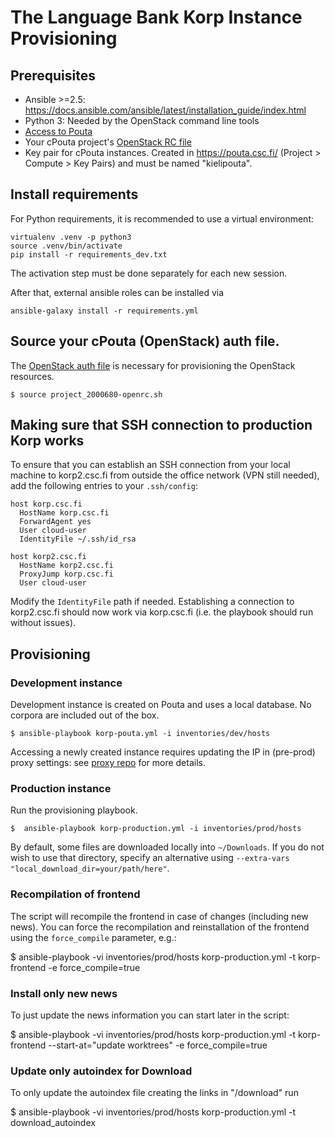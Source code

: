# The Language Bank Korp Instance Provisioning

## Prerequisites

- Ansible >=2.5: https://docs.ansible.com/ansible/latest/installation_guide/index.html
- Python 3: Needed by the OpenStack command line tools
- [Access to Pouta](https://docs.csc.fi/accounts/how-to-add-service-access-for-project/)
- Your cPouta project's [OpenStack RC file](https://docs.csc.fi/cloud/pouta/install-client/#configure-your-terminal-environment-for-openstack)
- Key pair for cPouta instances. Created in https://pouta.csc.fi/ (Project > Compute > Key Pairs) and must be named "kielipouta".

## Install requirements
For Python requirements, it is recommended to use a virtual environment:
```
virtualenv .venv -p python3
source .venv/bin/activate
pip install -r requirements_dev.txt
```

The activation step must be done separately for each new session.

After that, external ansible roles can be installed via
```
ansible-galaxy install -r requirements.yml
```

## Source your cPouta (OpenStack) auth file.

The [OpenStack auth file](https://docs.csc.fi/#cloud/pouta/install-client/#configure-your-terminal-environment-for-openstack) is necessary for provisioning the OpenStack resources.

```
$ source project_2000680-openrc.sh
```

## Making sure that SSH connection to production Korp works

To ensure that you can establish an SSH connection from your local machine to korp2.csc.fi from outside the office network (VPN still needed), add the following entries to your `.ssh/config`:


```
host korp.csc.fi
  HostName korp.csc.fi
  ForwardAgent yes
  User cloud-user
  IdentityFile ~/.ssh/id_rsa

host korp2.csc.fi
  HostName korp2.csc.fi
  ProxyJump korp.csc.fi
  User cloud-user
```

Modify the `IdentityFile` path if needed. Establishing a connection to korp2.csc.fi should now work via korp.csc.fi (i.e. the playbook should run without issues).


## Provisioning

### Development instance

Development instance is created on Pouta and uses a local database. No corpora are included out of the box.

```
$ ansible-playbook korp-pouta.yml -i inventories/dev/hosts
```

Accessing a newly created instance requires updating the IP in (pre-prod) proxy settings: see [proxy repo](https://github.com/cscfi/kielipankki-proxy?tab=readme-ov-file#updating-ips-of-proxied-vms-like-portal-webanno-etc) for more details.

### Production instance

Run the provisioning playbook.

```
$  ansible-playbook korp-production.yml -i inventories/prod/hosts
```

By default, some files are downloaded locally into `~/Downloads`. If you do not
wish to use that directory, specify an alternative using `--extra-vars
"local_download_dir=your/path/here"`.

### Recompilation of frontend

The script will recompile the frontend in case of changes (including new news). You can force the recompilation and reinstallation of the frontend using
the `force_compile` parameter, e.g.:

$ ansible-playbook -vi inventories/prod/hosts korp-production.yml -t korp-frontend -e force_compile=true

### Install only new news

To just update the news information you can start later in the script:

$ ansible-playbook -vi inventories/prod/hosts korp-production.yml -t korp-frontend --start-at="update worktrees" -e force_compile=true

### Update only autoindex for Download

To only update the autoindex file creating the links in "/download" run

$ ansible-playbook -vi inventories/prod/hosts korp-production.yml -t download_autoindex
